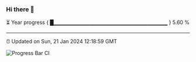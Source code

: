 ### Hi there 👋

⏳ Year progress { █▁▁▁▁▁▁▁▁▁▁▁▁▁▁▁▁▁▁▁▁▁▁▁▁▁▁▁▁▁ } 5.60 %

---

⏰ Updated on Sun, 21 Jan 2024 12:18:59 GMT

![Progress Bar CI](https://github.com/liununu/liununu/workflows/Progress%20Bar%20CI/badge.svg)

